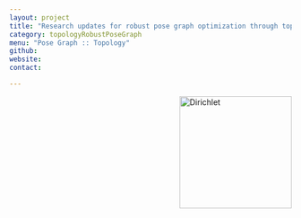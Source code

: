 ```yaml
---
layout: project
title: "Research updates for robust pose graph optimization through topological analysis"
category: topologyRobustPoseGraph
menu: "Pose Graph :: Topology"
github:
website:
contact:

---
```

<img src="http://www.dyinglovegrape.com/images/topology_data_1/topology_data_1c.svg" alt="Dirichlet" align = "right" style="width: 200px;"/>
